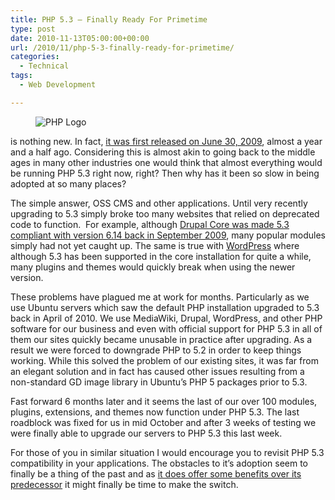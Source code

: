 ```yaml
---
title: PHP 5.3 – Finally Ready For Primetime
type: post
date: 2010-11-13T05:00:00+00:00
url: /2010/11/php-5-3-finally-ready-for-primetime/
categories:
  - Technical
tags:
  - Web Development

---
```

<div class="wp-block-image">
  <figure class="alignright"><img decoding="async" src="/images/2010/11/PHP-Logo-225x118-1.png" alt="PHP Logo" class="wp-image-5666" /></figure>
</div>

is nothing new. In fact, <a href="http://www.php.net/archive/2009.php#id2009-06-30-1" target="_blank" rel="noopener noreferrer">it was first released on June 30, 2009</a>, almost a year and a half ago. Considering this is almost akin to going back to the middle ages in many other industries one would think that almost everything would be running PHP 5.3 right now, right? Then why has it been so slow in being adopted at so many places?

The simple answer, OSS CMS and other applications. Until very recently upgrading to 5.3 simply broke too many websites that relied on deprecated code to function. &nbsp;For example, although <a href="http://drupal.org/requirements" target="_blank" rel="noopener noreferrer">Drupal Core was made 5.3 compliant with version 6.14 back in September 2009</a>, many popular modules simply had not yet caught up. The same is true with <a href="http://www.wordpress.org" target="_blank" rel="noopener noreferrer">WordPress</a> where although 5.3 has been supported in the core installation for quite a while, many plugins and themes would quickly break when using the newer version.

These problems have plagued me at work for months. Particularly as we use Ubuntu servers which saw the default PHP installation upgraded to 5.3 back in April of 2010. We use MediaWiki, Drupal, WordPress, and other PHP software for our business and even with official support for PHP 5.3 in all of them our sites quickly became unusable in practice after upgrading. As a result we were forced to downgrade PHP to 5.2 in order to keep things working. While this solved the problem of our existing sites, it was far from an elegant solution and in fact has caused other issues resulting from a non-standard GD image library in Ubuntu’s PHP 5 packages prior to 5.3.

Fast forward 6 months later and it seems the last of our over 100 modules, plugins, extensions, and themes now function under PHP 5.3. The last roadblock was fixed for us in mid October and after 3 weeks of testing we were finally able to upgrade our servers to PHP 5.3 this last week.

For those of you in similar situation I would encourage you to revisit PHP 5.3 compatibility in your applications. The obstacles to it’s adoption seem to finally be a thing of the past and as <a href="http://www.phpclasses.org/blog/post/94-Upcoming-PHP-53-features-and-beyond.html" target="_blank" rel="noopener noreferrer">it does offer some&nbsp;benefits&nbsp;over its predecessor</a> it might finally be time to make the switch.